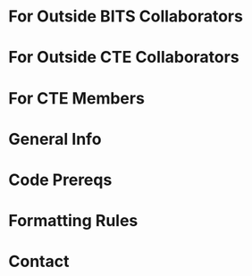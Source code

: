 # For Outside BITS Collaborators
# For Outside CTE Collaborators
# For CTE Members
# General Info
# Code Prereqs
# Formatting Rules
# Contact

